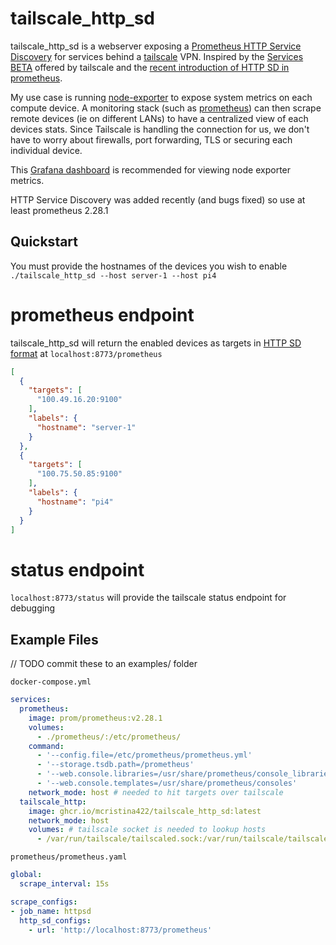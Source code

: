 # tailscale_http_sd

tailscale_http_sd is a webserver exposing a [Prometheus HTTP Service Discovery](https://prometheus.io/docs/prometheus/latest/http_sd/) for services behind a [tailscale](https://tailscale.com/) VPN. Inspired by the [Services BETA](https://tailscale.com/kb/1100/services/) offered by tailscale and the [recent introduction of HTTP SD in prometheus](https://github.com/prometheus/prometheus/pull/8839). 

My use case is running [node-exporter](https://github.com/prometheus/node_exporter) to expose system metrics on each compute device. A monitoring stack (such as [prometheus](https://github.com/prometheus/prometheus)) can then scrape remote devices (ie on different LANs) to have a centralized view of each devices stats. Since Tailscale is handling the connection for us, we don't have to worry about firewalls, port forwarding, TLS or securing each individual device. 

This [Grafana dashboard](https://grafana.com/grafana/dashboards/1860) is recommended for viewing node exporter metrics.

HTTP Service Discovery was added recently (and bugs fixed) so use at least prometheus 2.28.1

## Quickstart

You must provide the hostnames of the devices you wish to enable
`./tailscale_http_sd --host server-1 --host pi4`

# prometheus endpoint
tailscale_http_sd will return the enabled devices as targets in [HTTP SD format](https://prometheus.io/docs/prometheus/latest/http_sd/#http_sd-format) at `localhost:8773/prometheus`
```json
[
  {
    "targets": [
      "100.49.16.20:9100"
    ],
    "labels": {
      "hostname": "server-1"
    }
  },
  {
    "targets": [
      "100.75.50.85:9100"
    ],
    "labels": {
      "hostname": "pi4"
    }
  }
]
```

# status endpoint
`localhost:8773/status` will provide the tailscale status endpoint for debugging


## Example Files
// TODO commit these to an examples/ folder

`docker-compose.yml`

```yaml
services:
  prometheus:
    image: prom/prometheus:v2.28.1
    volumes:
      - ./prometheus/:/etc/prometheus/
    command:
      - '--config.file=/etc/prometheus/prometheus.yml'
      - '--storage.tsdb.path=/prometheus'
      - '--web.console.libraries=/usr/share/prometheus/console_libraries'
      - '--web.console.templates=/usr/share/prometheus/consoles'
    network_mode: host # needed to hit targets over tailscale 
  tailscale_http:
    image: ghcr.io/mcristina422/tailscale_http_sd:latest
    network_mode: host
    volumes: # tailscale socket is needed to lookup hosts
      - /var/run/tailscale/tailscaled.sock:/var/run/tailscale/tailscaled.sock

```

`prometheus/prometheus.yaml`

```yaml
global:
  scrape_interval: 15s

scrape_configs:
- job_name: httpsd
  http_sd_configs:
    - url: 'http://localhost:8773/prometheus'
```
